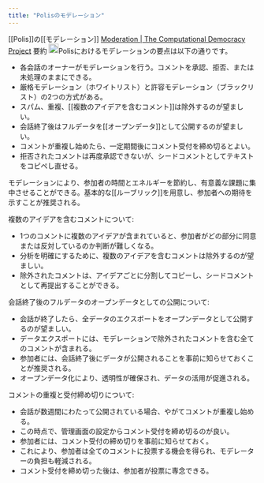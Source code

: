 ```yaml
---
title: "Polisのモデレーション"
---
```


[[Polis]]の[[モデレーション]]
[Moderation | The Computational Democracy Project](https://compdemocracy.org/Moderation)
要約
<img src='https://scrapbox.io/api/pages/nishio/claude/icon' alt='claude.icon' height="19.5"/>Polisにおけるモデレーションの要点は以下の通りです。
- 各会話のオーナーがモデレーションを行う。コメントを承認、拒否、または未処理のままにできる。
- 厳格モデレーション（ホワイトリスト）と許容モデレーション（ブラックリスト）の2つの方式がある。
- スパム、重複、[[複数のアイデアを含むコメント]]は除外するのが望ましい。
- 会話終了後はフルデータを[[オープンデータ]]として公開するのが望ましい。
- コメントが重複し始めたら、一定期間後にコメント受付を締め切るとよい。
- 拒否されたコメントは再度承認できないが、シードコメントとしてテキストをコピペし直せる。

モデレーションにより、参加者の時間とエネルギーを節約し、有意義な課題に集中させることができる。基本的な[[ルーブリック]]を用意し、参加者への期待を示すことが推奨される。


複数のアイデアを含むコメントについて:
- 1つのコメントに複数のアイデアが含まれていると、参加者がどの部分に同意または反対しているのか判断が難しくなる。
- 分析を明確にするために、複数のアイデアを含むコメントは除外するのが望ましい。
- 除外されたコメントは、アイデアごとに分割してコピーし、シードコメントとして再提出することができる。


会話終了後のフルデータのオープンデータとしての公開について:
- 会話が終了したら、全データのエクスポートをオープンデータとして公開するのが望ましい。
- データエクスポートには、モデレーションで除外されたコメントを含む全てのコメントが含まれる。
- 参加者には、会話終了後にデータが公開されることを事前に知らせておくことが推奨される。
- オープンデータ化により、透明性が確保され、データの活用が促進される。


コメントの重複と受付締め切りについて:
- 会話が数週間にわたって公開されている場合、やがてコメントが重複し始める。
- この時点で、管理画面の設定からコメント受付を締め切るのが良い。
- 参加者には、コメント受付の締め切りを事前に知らせておく。
- これにより、参加者は全てのコメントに投票する機会を得られ、モデレーターの負担も軽減される。
- コメント受付を締め切った後は、参加者が投票に専念できる。

